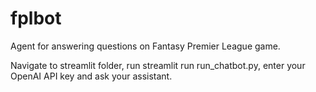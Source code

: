 # fplbot

Agent for answering questions on Fantasy Premier League game. 

Navigate to streamlit folder, run streamlit run run_chatbot.py, enter your OpenAI API key and ask your assistant.
